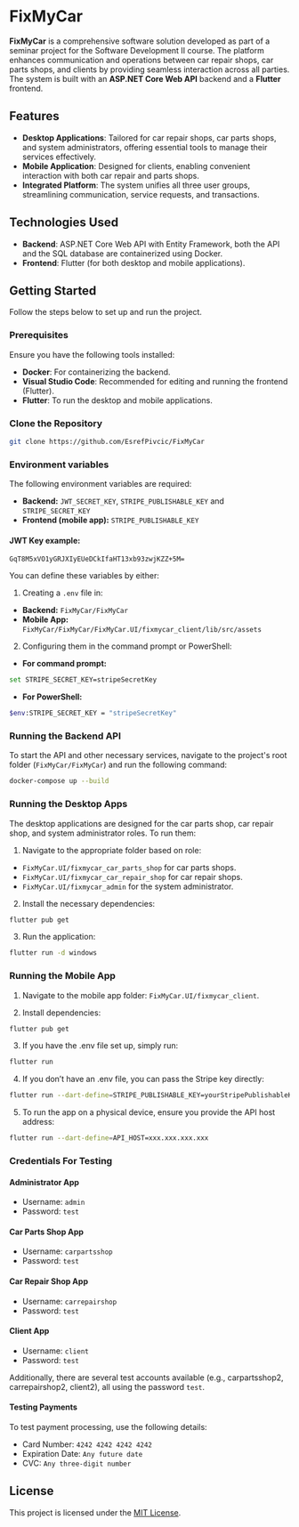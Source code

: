 # FixMyCar

**FixMyCar** is a comprehensive software solution developed as part of a seminar project for the Software Development II course. The platform enhances communication and operations between car repair shops, car parts shops, and clients by providing seamless interaction across all parties. The system is built with an **ASP.NET Core Web API** backend and a **Flutter** frontend.

## Features

- **Desktop Applications**: Tailored for car repair shops, car parts shops, and system administrators, offering essential tools to manage their services effectively.
- **Mobile Application**: Designed for clients, enabling convenient interaction with both car repair and parts shops.
- **Integrated Platform**: The system unifies all three user groups, streamlining communication, service requests, and transactions.

## Technologies Used

- **Backend**: ASP.NET Core Web API with Entity Framework, both the API and the SQL database are containerized using Docker.
- **Frontend**: Flutter (for both desktop and mobile applications).

## Getting Started

Follow the steps below to set up and run the project.

### Prerequisites

Ensure you have the following tools installed:
- **Docker**: For containerizing the backend.
- **Visual Studio Code**: Recommended for editing and running the frontend (Flutter).
- **Flutter**: To run the desktop and mobile applications.

### Clone the Repository

```bash
git clone https://github.com/EsrefPivcic/FixMyCar
```

### Environment variables

The following environment variables are required:

- **Backend:** ```JWT_SECRET_KEY```, ```STRIPE_PUBLISHABLE_KEY``` and ```STRIPE_SECRET_KEY```
- **Frontend (mobile app):** ```STRIPE_PUBLISHABLE_KEY```

#### JWT Key example:

```GqT8M5xVO1yGRJXIyEUeDCkIfaHT13xb93zwjKZZ+5M=```

You can define these variables by either:

1. Creating a ```.env``` file in:

- **Backend:** ```FixMyCar/FixMyCar```
- **Mobile App:** ```FixMyCar/FixMyCar/FixMyCar.UI/fixmycar_client/lib/src/assets```

2. Configuring them in the command prompt or PowerShell:

- **For command prompt:**

```bash
set STRIPE_SECRET_KEY=stripeSecretKey
```

- **For PowerShell:**

```bash
$env:STRIPE_SECRET_KEY = "stripeSecretKey"
```

### Running the Backend API

To start the API and other necessary services, navigate to the project's root folder (```FixMyCar/FixMyCar```) and run the following command:

```bash
docker-compose up --build
```

### Running the Desktop Apps

The desktop applications are designed for the car parts shop, car repair shop, and system administrator roles. To run them:

1. Navigate to the appropriate folder based on role:

- ```FixMyCar.UI/fixmycar_car_parts_shop``` for car parts shops.
- ```FixMyCar.UI/fixmycar_car_repair_shop``` for car repair shops.
- ```FixMyCar.UI/fixmycar_admin``` for the system administrator.

2. Install the necessary dependencies:

```bash
flutter pub get
```

3. Run the application:

```bash
flutter run -d windows
```

### Running the Mobile App

1. Navigate to the mobile app folder: ```FixMyCar.UI/fixmycar_client```.

2. Install dependencies:

```bash
flutter pub get
```

3. If you have the .env file set up, simply run:

```bash
flutter run
```

4. If you don’t have an .env file, you can pass the Stripe key directly:

```bash
flutter run --dart-define=STRIPE_PUBLISHABLE_KEY=yourStripePublishableKey
```

5. To run the app on a physical device, ensure you provide the API host address:

```bash
flutter run --dart-define=API_HOST=xxx.xxx.xxx.xxx
```

### Credentials For Testing

#### Administrator App

- Username: ```admin```
- Password: ```test```

#### Car Parts Shop App

- Username: ```carpartsshop```
- Password: ```test```

#### Car Repair Shop App

- Username: ```carrepairshop```
- Password: ```test```

#### Client App

- Username: ```client```
- Password: ```test```

Additionally, there are several test accounts available (e.g., carpartsshop2, carrepairshop2, client2), all using the password ```test```.

#### Testing Payments

To test payment processing, use the following details:

- Card Number: ```4242 4242 4242 4242```
- Expiration Date: ```Any future date```
- CVC: ```Any three-digit number```

## License

This project is licensed under the [MIT License](LICENSE).
